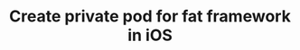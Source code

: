 ---
layout: post
comments: true
title: Create private pod for fat framework in iOS
excerpt_separator:  <!--more-->
---